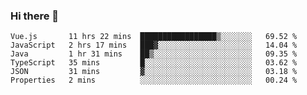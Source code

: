 ### Hi there 👋

<!--START_SECTION:waka-->

```text
Vue.js       11 hrs 22 mins  █████████████████▒░░░░░░░   69.52 %
JavaScript   2 hrs 17 mins   ███▓░░░░░░░░░░░░░░░░░░░░░   14.04 %
Java         1 hr 31 mins    ██▒░░░░░░░░░░░░░░░░░░░░░░   09.35 %
TypeScript   35 mins         █░░░░░░░░░░░░░░░░░░░░░░░░   03.62 %
JSON         31 mins         ▓░░░░░░░░░░░░░░░░░░░░░░░░   03.18 %
Properties   2 mins          ░░░░░░░░░░░░░░░░░░░░░░░░░   00.24 %
```

<!--END_SECTION:waka-->

<!--
**Jonas-VanHaeken/Jonas-VanHaeken** is a ✨ _special_ ✨ repository because its `README.md` (this file) appears on your GitHub profile.

Here are some ideas to get you started:

- 🔭 I’m currently working on ...
- 🌱 I’m currently learning ...
- 👯 I’m looking to collaborate on ...
- 🤔 I’m looking for help with ...
- 💬 Ask me about ...
- 📫 How to reach me: ...
- 😄 Pronouns: ...
- ⚡ Fun fact: ...
-->
